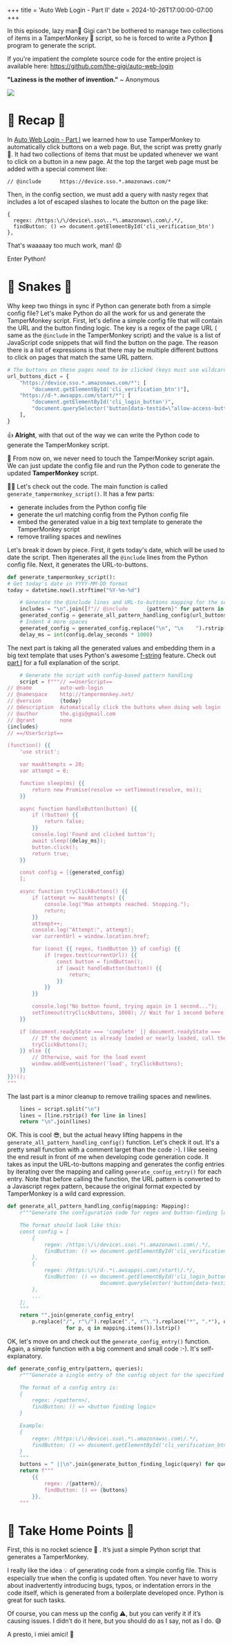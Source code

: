 +++
title = 'Auto Web Login - Part II'
date = 2024-10-26T17:00:00-07:00
+++

In this episode, lazy man🚶‍ Gigi can't be bothered to manage two collections of items in a
TamperMonkey 🐒 script, so he is forced to write a Python 🐍 program to generate the script.

If you're impatient the complete source code for the entire project is available here:
https://github.com/the-gigi/auto-web-login

**"Laziness is the mother of invention."**
~ Anonymous

<!--more-->

![](images/hero.png)

# 🔄 Recap 🔄

In [Auto Web Login - Part I](https://the-gigi.github.io/gigi-zone/posts/2024/09/auto-web-login-part-1/)
we learned how to use TamperMonkey to automatically click buttons on a web page. But, the script was
pretty gnarly 🤢. It had two collections of items that must be updated whenever we want to click on a
button in a new page. At the top the target web page must be added with a special comment like:

```shell
// @include      https://device.sso.*.amazonaws.com/*
```

Then, in the config section, we must add a query with nasty regex that includes a lot of escaped
slashes to locate the button on the page like:

```shell
{
  regex: /https:\/\/device\.sso\..*\.amazonaws\.com\/.*/,
  findButton: () => document.getElementById('cli_verification_btn')
},
```

That's waaaaay too much work, man! 😡

Enter Python!

# 🐍 Snakes 🐍

Why keep two things in sync if Python can generate both from a simple config file? Let's make Python
do all the work for us and generate the TamperMonkey script. First, let's define a simple config
file that will contain the URL and the button finding logic. The key is a regex of the page URL (
same as the `@include` in the TamperMonkey script) and the value is a list of JavaScript code
snippets that will find the button on the page. The reason there is a list of expressions is that
there may be multiple different buttons to click on pages that match the same URL pattern.

```python
# The buttons on these pages need to be clicked (keys must use wildcards only)
url_buttons_dict = {
    "https://device.sso.*.amazonaws.com/*": [
        "document.getElementById('cli_verification_btn')"],
    "https://d-*.awsapps.com/start/*": [
        "document.getElementById('cli_login_button')",
        "document.querySelector('button[data-testid=\"allow-access-button\"]')"
    ],
}
```

👍 **Alright**, with that out of the way we can write the Python code to generate the TamperMonkey
script.

🔄 From now on, we never need to touch the TamperMonkey script again. We can just update the config
file and run the Python code to generate the updated **TamperMonkey** script.

👨‍💻 Let's check out the code. The main function is called `generate_tampermonkey_script()`. It has a few
parts:

- generate includes from the Python config file
- generate the url matching config from the Python config file
- embed the generated value in a big text template to generate the TamperMonkey script
- remove trailing spaces and newlines

Let's break it down by piece. First, it gets today's date, which will be used to date the script.
Then
itgenerates all the `@include` lines from the Python config file. Next, it generates the
URL-to-buttons.

```python
def generate_tampermonkey_script():
# Get today's date in YYYY-MM-DD format
today = datetime.now().strftime("%Y-%m-%d")

    # Generate the @include lines and URL-to-buttons mapping for the script
    includes = "\n".join([f"// @include      {pattern}" for pattern in url_buttons_dict])
    generated_config = generate_all_pattern_handling_config(url_buttons_dict)
    # Indent 4 more spaces
    generated_config = generated_config.replace("\n", "\n    ").rstrip()
    delay_ms = int(config.delay_seconds * 1000)
```

The next part is taking all the generated values and embedding them in a big text template that uses
Python's awesome [f-string](https://docs.python.org/3/reference/lexical_analysis.html#f-strings)
feature. Check
out [part I](https://the-gigi.github.io/gigi-zone/posts/2024/09/auto-web-login-part-1/) for a full
explanation of the script.

```python
    # Generate the script with config-based pattern handling
    script = f"""// ==UserScript==
// @name         auto-web-login
// @namespace    http://tampermonkey.net/
// @version      {today}
// @description  Automatically click the buttons when doing web login
// @author       the.gigi@gmail.com
// @grant        none
{includes}
// ==/UserScript==

(function() {{
    'use strict';

    var maxAttempts = 20;
    var attempt = 0;

    function sleep(ms) {{
        return new Promise(resolve => setTimeout(resolve, ms));
    }}    

    async function handleButton(button) {{
        if (!button) {{
            return false;
        }}
        console.log('Found and clicked button');
        await sleep({delay_ms});
        button.click();
        return true;
    }}

    const config = [{generated_config}
    ];

    async function tryClickButtons() {{
        if (attempt >= maxAttempts) {{
            console.log("Max attempts reached. Stopping.");
            return;
        }}
        attempt++;
        console.log("Attempt:", attempt);
        var currentUrl = window.location.href;

        for (const {{ regex, findButton }} of config) {{
            if (regex.test(currentUrl)) {{
                const button = findButton();
                if (await handleButton(button)) {{
                    return;
                }}
            }}
        }}

        console.log("No button found, trying again in 1 second...");
        setTimeout(tryClickButtons, 1000); // Wait for 1 second before trying again        
    }}

    if (document.readyState === 'complete' || document.readyState === 'interactive') {{
        // If the document is already loaded or nearly loaded, call the function immediately
        tryClickButtons();
    }} else {{
        // Otherwise, wait for the load event
        window.addEventListener('load', tryClickButtons);
    }}
}})();
"""
```

The last part is a minor cleanup to remove trailing spaces and newlines.

```python
    lines = script.split("\n")
    lines = [line.rstrip() for line in lines]
    return "\n".join(lines)
```

OK. This is cool 😎, but the actual heavy lifting happens in
the `generate_all_pattern_handling_config()` function. Let's check it out. It's a pretty small
function with a comment larget than the code :-). I like seeing the end result in front of me when
developing code generation code. It takes as input the URL-to-buttons mapping and generates the
config entries by iterating over the mapping and calling `generate_config_entry()` for each entry.
Note that before calling the function, the URL pattern is converted to a Javascript regex pattern,
because the original format expected by TamperMonkey is a wild card expression.

```python
def generate_all_pattern_handling_config(mapping: Mapping):
    r"""Generate the configuration code for regex and button-finding logic as a config object.

    The format should look like this:
    const config = [
        {
            regex: /https:\/\/device\.sso\.*\.amazonaws\.com\/.*/,
            findButton: () => document.getElementById('cli_verification_btn')
        },
        {
            regex: /https:\/\/d-.*\.awsapps\.com\/start\/.*/,
            findButton: () => document.getElementById('cli_login_button') ||
                              document.querySelector('button[data-testid="allow-access-button"]')
        },
        ...
    ];
    """
    return "".join(generate_config_entry(
        p.replace("/", r"\/").replace(".", r"\.").replace("*", ".*"), q)
                   for p, q in mapping.items()).lstrip()
```

OK, let's move on and check out the `generate_config_entry()` function. Again, a simple function
with
a big comment and small code :-). It's self-explanatory.

```python
def generate_config_entry(pattern, queries):
    r"""Generate a single entry of the config object for the specified pattern and queries.

    The format of a config entry is:
    {
        regex: /<pattern>/,
        findButton: () => <button finding logic>
    }

    Example:
    {
        regex: /https:\/\/device\.sso\.*\.amazonaws\.com\/.*/,
        findButton: () => document.getElementById('cli_verification_btn')
    }
    """
    buttons = " ||\n".join(generate_button_finding_logic(query) for query in queries)
    return f"""
        {{
            regex: /{pattern}/,
            findButton: () => {buttons}
        }},
    """
```

# 📌 Take Home Points 📌

First, this is no rocket science 🚀 . It’s just a simple Python script that generates a TamperMonkey.

I really like the idea 💡 of generating code from a simple config file. This is especially true when
the config is updated often. You never have to worry about inadvertently introducing bugs, typos, or
indentation errors in the code itself, which is generated from a boilerplate developed once. Python
is great for such tasks.

Of course, you can mess up the config ⚠️, but you can verify it if it’s causing issues. I didn’t do
it here, but you should do as I say, not as I do. 😅

A presto, i miei amici! 🎉
